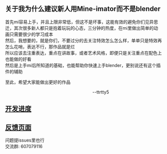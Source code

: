 ## 关于我为什么建议新人用Mine-imator而不是blender  

首先mi容易上手，并且上限非常低，但这不是坏事，这能有效的避免你们见异思迁，其次很多新人都只是抱着玩玩的心态，三分钟的热度，在mi里做出简单的动画只需要很少的学习成本  
然后，我想要的，就是你们，不要过分的去关注特效怎么怎么样，单单只是特效再怎么花哨，表达不行，那作品就是烂  
所以应该去注重表达，重点在讲故事，或者艺术风格，即便只是关注重点在配色上也能做的好看  
然后是上手mi后所知道的基础，也能帮助你快速上手blender，更别说还有这个插件的辅助  

至此，希望大家能做出更好的作品
<p style="text-align:right;margin-right:170px">--ttrtty5</p>  

## [开发进度](https://github.com/ttrtty5/mi2bl/tree/master/Mcprep "进度文档")  
## [反馈页面](https://ttrtty5.github.io/mi2bl/ "反馈")  
问题提issues里也行  
交流群: 607079116